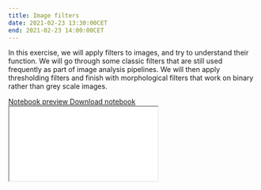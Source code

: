 ```yaml
---
title: Image filters
date: 2021-02-23 13:30:00CET
end: 2021-02-23 14:00:00CET
---
```

In this exercise, we will apply filters to images, and try to understand their function. We will go through some classic filters that are still used frequently as part of image analysis pipelines. We will then apply thresholding filters and finish with morphological filters that work on binary rather than grey scale images.

<a class="btn btn-primary" role="button" data-toggle="collapse" href="#image_filters" aria-expanded="false" aria-controls="image_filters">
  Notebook preview
</a>
<a class="btn btn-primary" role="button" href="https://github.com/IES-HelmholtzZentrumMunchen/single-cell-analysis-course-2021/raw/master/notebooks/02_image_filters.ipynb">
  Download notebook
</a>

<div class="collapse" id="image_filters">
  <div class="embed-responsive embed-responsive-4by3">
    <iframe class="embed-responsive-item" title="Jupyter notebook" src="{{'/notebooks/02_image_filters.html' | prepend: site.url }}">
  </div>
</div>

#### Morphological filters

<a class="btn btn-primary" role="button" data-toggle="collapse" href="#morph_filters" aria-expanded="false" aria-controls="morph_filters">
  Notebook preview
</a>
<a class="btn btn-primary" role="button" href="https://github.com/IES-HelmholtzZentrumMunchen/single-cell-analysis-course-2021/raw/master/notebooks/03_morphological_filters.ipynb">
  Download notebook
</a>

<div class="collapse" id="morph_filters">
  <div class="embed-responsive embed-responsive-4by3">
    <iframe class="embed-responsive-item" title="Jupyter notebook" src="{{'/notebooks/03_morphological_filters.html' | prepend: site.url }}">
  </div>
</div>

